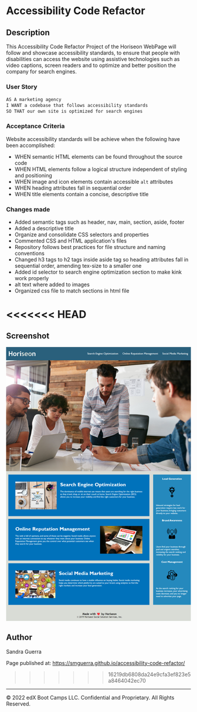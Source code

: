 # Accessibility Code Refactor

## Description 

This Accessibility Code Refactor Project of the Horiseon WebPage will follow and showcase accessibility standards, to ensure that people with disabilities can access the website using assistive technologies such as video captions, screen readers and to optimize and better position the company for search engines. 


### User Story

```
AS A marketing agency
I WANT a codebase that follows accessibility standards
SO THAT our own site is optimized for search engines
```


### Acceptance Criteria

Website accessibility standards will be achieve when the following have been accomplished:

* WHEN semantic HTML elements can be found throughout the source code
* WHEN HTML elements follow a logical structure independent of styling and positioning
* WHEN image and icon elements contain accessible `alt` attributes
* WHEN heading attributes fall in sequential order
* WHEN title elements contain a concise, descriptive title


### Changes made

- Added semantic tags such as header, nav, main, section, aside, footer
- Added a descriptive title
- Organize and consolidate CSS selectors and properties 
- Commented CSS and HTML application's files 
- Repository follows best practices for file structure and naming conventions
- Changed h3 tags to h2 tags inside aside tag so heading attributes fall in sequential order, amending tex-size to a smaller one
- Added id selector to search engine optimization section to make kink work properly
- alt text where added to images 
- Organized css file to match sections in html file

<<<<<<< HEAD
=======

## Screenshot

![](assets/images/screenshot.png)


## Author

Sandra Guerra


Page published at: https://smguerra.github.io/accessibility-code-refactor/

>>>>>>> 16219db6808da24e9cfa3ef823e5a8464042ec70
 ---
© 2022 edX Boot Camps LLC. Confidential and Proprietary. All Rights Reserved.
